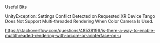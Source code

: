 Useful Bits

UnityException: Settings Conflict Detected on Requested XR Device
Tango Does Not Support Multi-threaded Rendering When Color Camera Is Used.

https://stackoverflow.com/questions/48538196/is-there-a-way-to-enable-multithreaded-rendering-with-arcore-or-arinterface-on-u


